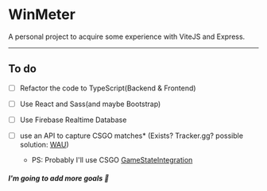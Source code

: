 # **WinMeter**

A personal project to acquire some experience with ViteJS and Express.

-----

## **To do**

- [ ] Refactor the code to TypeScript(Backend & Frontend)

- [ ] Use React and Sass(and maybe Bootstrap)

- [ ] Use Firebase Realtime Database

- [ ] use an API to capture CSGO matches* (Exists? Tracker.gg? possible solution: [WAU](https://steamcommunity.com/app/730/discussions/0/224446432330039286/)) 
    - PS: Probably I'll use CSGO [GameStateIntegration](https://developer.valvesoftware.com/wiki/Counter-Strike:_Global_Offensive_Game_State_Integration)

##### I'm going to add more goals :raised_eyebrow: